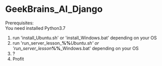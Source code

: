 # GeekBrains_AI_Django  
  
Prerequisites:    
    You need installed Python3.7  
  
1) run 'install_Ubuntu.sh' or 'install_Windows.bat' depending on your OS  
2) run 'run_server_lesson_**%%**_Ubuntu.sh' or 'run_server_lesson_**%%**_Windows.bat' depending on your OS  
3) ?  
4) Profit  
  




